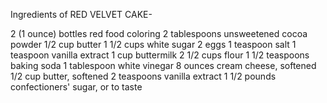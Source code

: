 Ingredients of RED VELVET CAKE-

2 (1 ounce) bottles red food coloring
2 tablespoons unsweetened cocoa powder
1/2 cup butter
1 1/2 cups white sugar
2 eggs
1 teaspoon salt
1 teaspoon vanilla extract
1 cup buttermilk
2 1/2 cups flour
1 1/2 teaspoons baking soda
1 tablespoon white vinegar
8 ounces cream cheese, softened
1/2 cup butter, softened
2 teaspoons vanilla extract
1 1/2 pounds confectioners' sugar, or to taste
